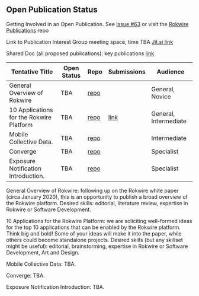 ## Open Publication Status

Getting Involved in an Open Publication. See [Issue #63](https://github.com/rokwire/rokwire-community/issues/63) or visit the [Rokwire Publications](https://github.com/rokwire/rokwire-community/tree/master/Publications) repo

Link to Publication Interest Group meeting space, time TBA [Jit.si link](https://meet.jit.si/RokwireC)

Shared Doc (all proposed publications): key publications [link](https://docs.google.com/spreadsheets/d/13j2sS9V3VH6oZeaiZOLnMraCbFg_ddml/edit#gid=1014352494)

|  Tentative Title                            |  Open Status    | Repo    | Submissions | Audience                          |
|---------------------------------------------|-----------------|---------|-------------|-----------------------------------|
|  General Overview of Rokwire                |  TBA            |  [repo](https://github.com/rokwire/rokwire-community/tree/master/Publications/General-Overview) |  |  General, Novice                   |
|  10 Applications for the Rokwire Platform   |  TBA            |  [repo](https://github.com/rokwire/rokwire-community/tree/master/Publications/10-Applications) |  [link](https://docs.google.com/forms/d/e/1FAIpQLSeAhsaOE_RDSlglB60gIQy1L6o-ApZr0GkqHqpDcZGnE_6mgA/viewform) | General, Intermediate             |
| Mobile Collective Data.                     |  TBA            |  [repo]() | |  Intermediate      |
| Converge                                    |  TBA            |  [repo]() | |  Specialist        |
| Exposure Notification Introduction.         |  TBA            |  [repo]() | |  Specialist        |

General Overview of Rokwire: following up on the Rokwire white paper (circa January 2020), this is an opportunity to publish a broad overview of the Rokwire platform. Desired skills: editorial, literature review, expertise in Rokwire or Software Development.  


10 Applications for the Rokwire Platform: we are soliciting well-formed ideas for the top 10 applications that can be enabled by the Rokwire platform. Think big and bold! Some of your ideas will make it into the paper, while others could become standalone projects. Desired skills (but any skillset might be useful): editorial, brainstorming, expertise in Rokwire or Software Development, Art and Design.  


Mobile Collective Data: TBA.


Converge: TBA.


Exposure Notification Introduction: TBA.

